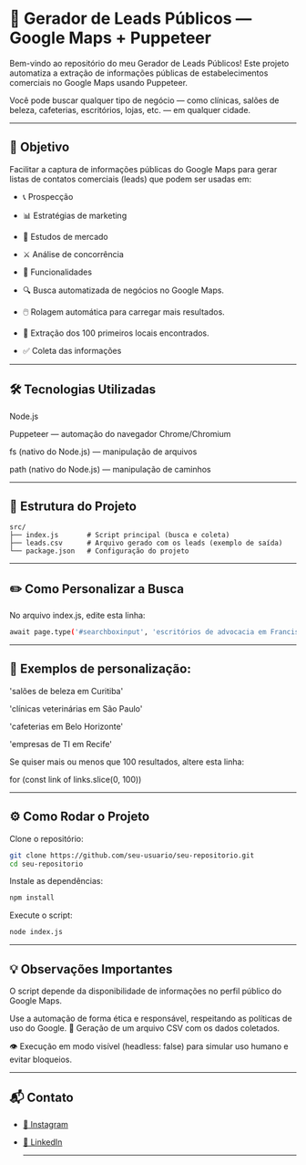 # 📍 Gerador de Leads Públicos — Google Maps + Puppeteer

Bem-vindo ao repositório do meu Gerador de Leads Públicos!
Este projeto automatiza a extração de informações públicas de estabelecimentos comerciais no Google Maps usando Puppeteer.

Você pode buscar qualquer tipo de negócio — como clínicas, salões de beleza, cafeterias, escritórios, lojas, etc. — em qualquer cidade.

---

## 🎯 Objetivo

Facilitar a captura de informações públicas do Google Maps para gerar listas de contatos comerciais (leads) que podem ser usadas em:

* 📞 Prospecção

* 📊 Estratégias de marketing

* 🏪 Estudos de mercado

* ⚔️ Análise de concorrência

* 🚀 Funcionalidades

* 🔍 Busca automatizada de negócios no Google Maps.

* 🖱️ Rolagem automática para carregar mais resultados.

* 📂 Extração dos 100 primeiros locais encontrados.

* ✅ Coleta das informações

---
  

## 🛠️ Tecnologias Utilizadas

Node.js

Puppeteer — automação do navegador Chrome/Chromium

fs (nativo do Node.js) — manipulação de arquivos

path (nativo do Node.js) — manipulação de caminhos

---

## 📂 Estrutura do Projeto

```plaintext
src/
├── index.js       # Script principal (busca e coleta)
├── leads.csv      # Arquivo gerado com os leads (exemplo de saída)
└── package.json   # Configuração do projeto
```

---

## ✏️ Como Personalizar a Busca

No arquivo index.js, edite esta linha:

```bash
await page.type('#searchboxinput', 'escritórios de advocacia em Francisco Beltrão');
```

---

## 📌 Exemplos de personalização:

'salões de beleza em Curitiba'

'clínicas veterinárias em São Paulo'

'cafeterias em Belo Horizonte'

'empresas de TI em Recife'

Se quiser mais ou menos que 100 resultados, altere esta linha:

for (const link of links.slice(0, 100))

---

## ⚙️ Como Rodar o Projeto

Clone o repositório:

```bash
git clone https://github.com/seu-usuario/seu-repositorio.git
cd seu-repositorio
```

Instale as dependências:

```bash
npm install
```

Execute o script:

```bash
node index.js
```

---

## 💡 Observações Importantes

O script depende da disponibilidade de informações no perfil público do Google Maps.

Use a automação de forma ética e responsável, respeitando as políticas de uso do Google.
💾 Geração de um arquivo CSV com os dados coletados.

👁️ Execução em modo visível (headless: false) para simular uso humano e evitar bloqueios.

---

## 📬 Contato

- [📸 Instagram](https://www.instagram.com/_patrick.edueu_)
- [💼 LinkedIn](https://www.linkedin.com/in/patrick-souza-b20b50248/)

  ---
